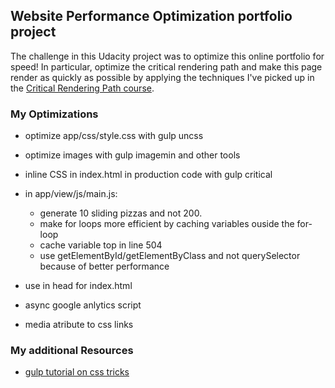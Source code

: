 ## Website Performance Optimization portfolio project

The challenge in this Udacity project was to optimize this online portfolio for speed! In particular, optimize the critical rendering path and make this page render as quickly as possible by applying the techniques I've picked up in the [Critical Rendering Path course](https://www.udacity.com/course/ud884).


### My Optimizations


* optimize app/css/style.css with gulp uncss
* optimize images with gulp imagemin and other tools
* inline CSS in index.html in production code with gulp critical

* in app/view/js/main.js: 
	* generate 10 sliding pizzas and not 200.
	* make for loops more efficient by caching variables ouside the for-loop
	* cache variable top in line 504
	* use getElementById/getElementByClass and not querySelector because of better performance

* use <meta name=viewport content="width=device-width, initial-scale=1"> in head for index.html
* async google anlytics script
* media atribute to css links




### My additional Resources 

* [gulp tutorial on css tricks](https://css-tricks.com/gulp-for-beginners/)


